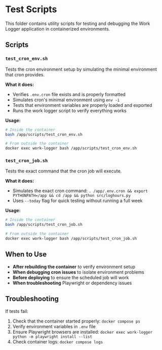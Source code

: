 # Test Scripts

This folder contains utility scripts for testing and debugging the Work Logger application in containerized environments.

## Scripts

### `test_cron_env.sh`
Tests the cron environment setup by simulating the minimal environment that cron provides.

**What it does:**
- Verifies `.env.cron` file exists and is properly formatted
- Simulates cron's minimal environment using `env -i`
- Tests that environment variables are properly loaded and exported
- Runs the work logger script to verify everything works

**Usage:**
```bash
# Inside the container
bash /app/scripts/test_cron_env.sh

# From outside the container
docker exec work-logger bash /app/scripts/test_cron_env.sh
```

### `test_cron_job.sh`
Tests the exact command that the cron job will execute.

**What it does:**
- Simulates the exact cron command: `. /app/.env.cron && export PYTHONPATH=/app && cd /app && python src/loghours.py`
- Uses `--today` flag for quick testing without running a full week

**Usage:**
```bash
# Inside the container
bash /app/scripts/test_cron_job.sh

# From outside the container
docker exec work-logger bash /app/scripts/test_cron_job.sh
```

## When to Use

- **After rebuilding the container** to verify environment setup
- **When debugging cron issues** to isolate environment problems
- **Before deploying** to ensure the scheduled job will work
- **When troubleshooting** Playwright or dependency issues

## Troubleshooting

If tests fail:
1. Check that the container started properly: `docker compose ps`
2. Verify environment variables in `.env` file
3. Ensure Playwright browsers are installed: `docker exec work-logger python -m playwright install --list`
4. Check container logs: `docker compose logs`